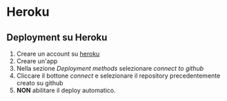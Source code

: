 # Heroku

## Deployment su Heroku
1. Creare un account su [heroku](heroku.com)
2. Creare un'app
3. Nella sezione *Deployment methods* selezionare *connect to github*
4. Cliccare il bottone *connect* e selezionare il repository precedentemente creato su github
5. **NON** abilitare il deploy automatico.